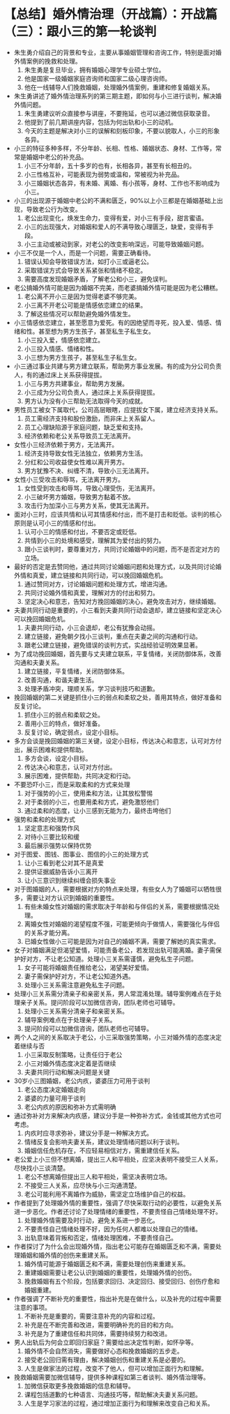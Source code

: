 # 【总结】婚外情治理（开战篇）：开战篇（三）：跟小三的第一轮谈判

-   朱生勇介绍自己的背景和专业，主要从事婚姻管理和咨询工作，特别是面对婚外情案例的挽救和处理。
    1.  朱生勇是复旦毕业，拥有婚姻心理学专业硕士学位。
    2.  他是国家一级婚姻家庭咨询师和国家二级心理咨询师。
    3.  他在一线辅导人们挽救婚姻，处理婚外情案例，重建和修复婚姻关系。
-   朱生勇讲述了婚外情治理系列的第三期主题，即如何与小三进行谈判，解决婚外情问题。
    1.  朱生勇建议听众直接参与讲座，不要拖延，也可以通过微信获取录音。
    2.  他提到了前几期讲座内容，包括为何出轨和小三的动机。
    3.  今天的主题是解决对小三的误解和刻板印象，不要以貌取人，小三的形象各异。
-   小三的特征多种多样，不分年龄、长相、性格、婚姻状态、身材、工作等，常常是婚姻中老公的补充品。
    1.  小三不分年龄，五十多岁的也有，长相各异，甚至有长相丑的。
    2.  小三性格互补，可能表现为弱势或温和，常被视为补充品。
    3.  小三婚姻状态各异，有未婚、离婚、有小孩等，身材、工作也不影响成为小三。
-   小三的出现源于婚姻中老公的不满和匮乏，90%以上小三都是在婚姻基础上出现，导致老公行为改变。
    1.  老公出现变化，焕发生命力，变得有爱，对小三有手段，甜言蜜语。
    2.  小三的出现强大，对婚姻和爱人的不满导致心理匮乏，缺爱，变得有手段。
    3.  小三主动或被动到家，对老公的改变影响深远，可能导致婚姻问题。
-   小三不仅是一个人，而是一个问题，需要正确看待。
    1.  错误认知会导致错误方法，如打小三或逼老公。
    2.  采取错误方式会导致关系紧张和情绪不稳定。
    3.  需要高度发现婚姻矛盾，了解老公和小三，避免误判。
-   老公搞婚外情可能是因为婚姻不完美，而老婆搞婚外情可能是因为老公糟糕。
    1.  老公离不开小三是因为觉得老婆不够完美。
    2.  小三离不开老公可能是情感依恋建立的结果。
    3.  了解这些情况可以帮助避免婚外情发生。
-   小三情感依恋建立，甚至愿意为爱死。有的因绝望而寻死，投入爱、情感、情绪和性。甚至想为男方生孩子，甚至私生子私生女。
    1.  小三投入爱，情感依恋建立。
    2.  小三投入情感、情绪和性。
    3.  小三想为男方生孩子，甚至私生子私生女。
-   小三通过事业共建与男方建立联系，帮助男方事业发展。有的成为分公司负责人，有的通过床上关系获得提拔。
    1.  小三与男方共建事业，帮助男方发展。
    2.  小三成为分公司负责人，通过床上关系获得提拔。
    3.  男方认为没有小三帮助无法取得今天的成就。
-   男性员工被女下属取代，公司高层眼瞎，应提拔女下属，建立经济支持关系。
    1.  员工需经济支持和股份激励，而非床上关系留人。
    2.  员工心理缺陷源于家庭问题，缺乏爱和支持。
    3.  经济依赖和老公关系导致员工无法离开。
-   女性小三经济依赖于男方，无法离开。
    1.  经济支持导致女性无法独立，依赖男方生活。
    2.  分红和公司收益使女性难以离开男方。
    3.  男方犹豫不决、纠缠不清，导致小三无法离开。
-   女性小三受攻击和辱骂，无法离开男方。
    1.  女性受到攻击和辱骂，导致心理受伤，无法离开。
    2.  小三破坏男方婚姻，导致男方黏着不放。
    3.  攻击行为加深小三与男方关系，使其无法离开。
-   面对小三时，应该共情和认可其情感和付出，而不是打击和贬低。谈判的核心原则是认可小三的情感和付出。
    1.  认可小三的情感和付出，不要否定或贬低。
    2.  共情到小三的处境和感受，理解其为爱付出的努力。
    3.  跟小三谈判时，要尊重对方，共同讨论婚姻中的问题，而不是否定对方的立场。
-   最好的否定是去赞同他，通过共同讨论婚姻问题和处理方式，以及共同讨论婚外情和真爱，建立链接和共同行动，可以挽回婚姻危机。
    1.  通过赞同对方，讨论婚姻问题和处理方式，增进沟通。
    2.  共同讨论婚外情和真爱，理解对方的付出和努力。
    3.  坚定决心和意志，告知对方挽回婚姻的决心，避免攻击对方，继续婚姻。
-   夫妻共同行动是重要的，小三看到夫妻共同行动会退却，建立链接和坚定决心可以挽回婚姻危机。
    1.  夫妻共同行动，小三会退却，老公有犹豫会动摇。
    2.  建立链接，避免朝夕找小三谈判，重点在夫妻之间的沟通和行动。
    3.  跟老公建立链接，避免错误的谈判方式，实战经验证明效果显著。
-   为了成功挽回婚姻，首先要与丈夫建立联系，平复情绪，关闭防御体系，改善沟通和夫妻关系。
    1.  建立链接，平复情绪，关闭防御体系。
    2.  改善沟通，和谐夫妻生活。
    3.  处理矛盾冲突，理顺关系，学习谈判技巧和道歉。
-   挽回婚姻的第二关键是抓住小三的弱点和柔软之处，善用其特点，做好准备和反复讨论。
    1.  抓住小三的弱点和柔软之处。
    2.  善用小三的特点，做好准备。
    3.  反复讨论，确定弱点，设定小目标。
-   多方会谈是挽回婚姻的第三关键，设定小目标，传达决心和意志，认可对方付出，展示困难和提供帮助。
    1.  多方会谈，设定小目标。
    2.  传达决心和意志，认可对方付出。
    3.  展示困难，提供帮助，共同决定和行动。
-   不要恐吓小三，而是采取柔和的方式来处理
    1.  对于强势的小三，使用柔和方法，让其放松警惕
    2.  对于柔弱的小三，也要用柔和方式，避免激怒他们
    3.  通过柔和的态度，让小三感到无能为力，最终击垮他们
-   强势和柔和的处理方式
    1.  坚定意志和强势作风
    2.  对待小三要比较和缓
    3.  最后展示强势以保持优势
-   对于图爱、图钱、图事业、图信的小三的处理方式
    1.  让小三看到老公对其不是真爱
    2.  提供证据威胁告诉小三离开
    3.  让小三意识到继续纠缠会损失事业
-   对于图婚姻的人，需要根据对方的特点来处理，有些女人为了婚姻可以牺牲很多，需要让对方认识到婚姻的重要性。
    1.  有些未婚女性对婚姻的需求取决于年龄和与伴侣的关系，需要根据情况处理。
    2.  离婚女性对婚姻的渴望程度不强，可能更倾向于做情人，需要强化与伴侣的关系才能分离。
    3.  已婚女性做小三可能是因为对自己的婚姻不满，需要了解她的真实需求。
-   女子对婚姻满足但渴望爱情，可能责备老公，若发现出轨可能离婚。妻子需保护好对方，不让老公知道。处理小三关系需谨慎，避免私生子问题。
    1.  女子可能将婚姻责任推给老公，渴望美好爱情。
    2.  妻子需保护好对方，不让老公知道外遇。
    3.  处理小三关系需注意避免私生子问题。
-   处理小三关系需分清亲子和亲密关系，男人常混淆处理。辅导案例难点在于处理亲子关系。提问阶段可以加微信咨询，团队老师也可辅导。
    1.  处理小三关系需分清亲子和亲密关系。
    2.  辅导案例难点在于处理亲子关系。
    3.  提问阶段可以加微信咨询，团队老师也可辅导。
-   两个人之间的关系取决于老公，小三采取强势策略，小三对婚外情的态度决定着继续与否
    1.  小三采取反制策略，让责任归于老公
    2.  小三对婚外情态度决定着是否继续
    3.  夫妻共同行动和解决问题是关键
-   30岁小三图婚姻，老公内疚，婆婆压力可用于谈判
    1.  老公态度决定婚姻走向
    2.  婆婆的力量可用于谈判
    3.  老公内疚的原因和弥补方式需明确
-   通过弥补对方来解决内疚感，建议分手是一种弥补方式，金钱或其他方式也可考虑。
    1.  内疚时应寻求弥补，建议分手是一种解决方式。
    2.  情绪反复会影响夫妻关系，建议处理情绪问题以利于谈判。
    3.  婚姻信任危机存在，不应轻易相信对方，需重建信任关系。
-   老公爱上小三但不想离婚，提出三人和平相处，应坚决表明不接受三人关系，尽快找小三谈清楚。
    1.  老公不想离婚但提出三人和平相处，需坚决表明立场。
    2.  不接受三人关系，应尽快与小三沟通清楚。
    3.  老公可能利用不离婚作为威胁，需坚定立场维护自己的权益。
-   作者提到了处理婚外情的重要性，强调了尽快采取行动的必要性，以避免关系进一步恶化。作者还讨论了处理情绪的重要性，不要责怪自己情绪处理不好。
    1.  处理婚外情需要及时行动，避免关系进一步恶化。
    2.  不要责怪自己情绪处理不好，因为任何人都难以处理自己的情绪。
    3.  出轨意味着背叛和否定，情绪处理困难，不要责怪自己。
-   作者探讨了为什么会出现婚外情，指出老公可能存在婚姻匮乏和不满，需要处理婚姻和婚外情的创伤来重建关系。
    1.  婚外情可能源于婚姻匮乏和不满，需要处理创伤来重建关系。
    2.  重建婚姻需要让老公认识到婚姻的重要性，处理婚外情的创伤。
    3.  挽救婚姻有五个阶段，包括要求回归、决定回归、接受回归、创伤疗愈和婚姻重建。
-   作者强调了不断补充的重要性，指出补充是在做什么，以及补充的过程中需要注意的事项。
    1.  不断补充是重要的，需要注意补充的内容和过程。
    2.  补充是在不断完善和改进，需要明确补充的目的和方向。
    3.  补充是为了重建信任和共同体，需要持续努力和改进。
-   男人出轨后为何会立即回归家庭？需要给出决定性判断，如怀孕等。
    1.  婚外情不会自然消失，需要做好心态和挽救婚姻的五步走。
    2.  接受老公回归需有理由，解决婚姻创伤和重建关系是必要的。
    3.  人生是做家法的过程，改变不了他人，但可以增加正面行为和理解。
-   挽救婚姻需要加微信辅导，提供多种课程如第三者谈判、婚外情治理等。
    1.  加微信获取更多挽救婚姻的信息和辅导。
    2.  课程包括道歉的七种语言、沟通技巧等，帮助解决夫妻关系问题。
    3.  人生是学习家法的过程，通过增加正面行为和理解来改变自己和关系。